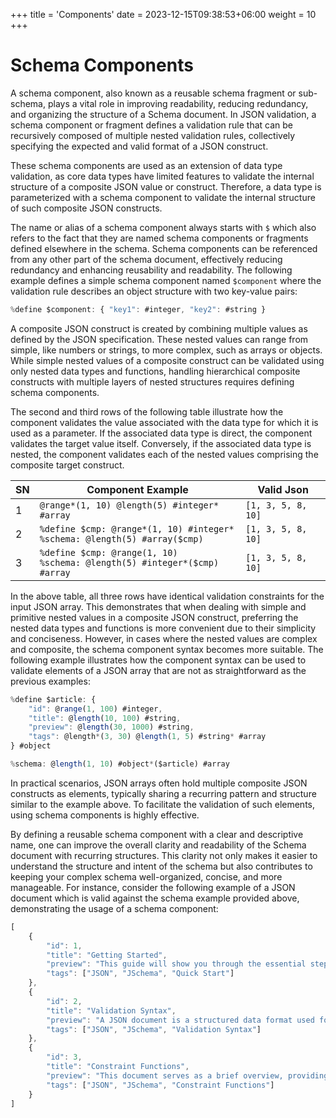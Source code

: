 +++
title = 'Components'
date = 2023-12-15T09:38:53+06:00
weight = 10
+++

# Schema Components
A schema component, also known as a reusable schema fragment or sub-schema, plays a vital role in improving readability, reducing redundancy, and organizing the structure of a Schema document. In JSON validation, a schema component or fragment defines a validation rule that can be recursively composed of multiple nested validation rules, collectively specifying the expected and valid format of a JSON construct.

These schema components are used as an extension of data type validation, as core data types have limited features to validate the internal structure of a composite JSON value or construct. Therefore, a data type is parameterized with a schema component to validate the internal structure of such composite JSON constructs. 

The name or alias of a schema component always starts with `$` which also refers to the fact that they are named schema components or fragments defined elsewhere in the schema. Schema components can be referenced from any other part of the schema document, effectively reducing redundancy and enhancing reusability and readability. The following example defines a simple schema component named `$component` where the validation rule describes an object structure with two key-value pairs:
```js
%define $component: { "key1": #integer, "key2": #string }
```

A composite JSON construct is created by combining multiple values as defined by the JSON specification. These nested values can range from simple, like numbers or strings, to more complex, such as arrays or objects. While simple nested values of a composite construct can be validated using only nested data types and functions, handling hierarchical composite constructs with multiple layers of nested structures requires defining schema components.

The second and third rows of the following table illustrate how the component validates the value associated with the data type for which it is used as a parameter. If the associated data type is direct, the component validates the target value itself. Conversely, if the associated data type is nested, the component validates each of the nested values comprising the composite target construct.

| SN | Component Example                                                                | Valid Json         |
|----|----------------------------------------------------------------------------------|--------------------|
| 1  | `@range*(1, 10) @length(5) #integer* #array`                                     | `[1, 3, 5, 8, 10]` |
| 2  | `%define $cmp: @range*(1, 10) #integer*` <br> `%schema: @length(5) #array($cmp)` | `[1, 3, 5, 8, 10]` |
| 3  | `%define $cmp: @range(1, 10)` <br> `%schema: @length(5) #integer*($cmp) #array`  | `[1, 3, 5, 8, 10]` |

In the above table, all three rows have identical validation constraints for the input JSON array. This demonstrates that when dealing with simple and primitive nested values in a composite JSON construct, preferring the nested data types and functions is more convenient due to their simplicity and conciseness. However, in cases where the nested values are complex and composite, the schema component syntax becomes more suitable. The following example illustrates how the component syntax can be used to validate elements of a JSON array that are not as straightforward as the previous examples:
```js
%define $article: {
    "id": @range(1, 100) #integer,
    "title": @length(10, 100) #string,
    "preview": @length(30, 1000) #string,
    "tags": @length*(3, 30) @length(1, 5) #string* #array
} #object

%schema: @length(1, 10) #object*($article) #array
```

In practical scenarios, JSON arrays often hold multiple composite JSON constructs as elements, typically sharing a recurring pattern and structure similar to the example above. To facilitate the validation of such elements, using schema components is highly effective. 

By defining a reusable schema component with a clear and descriptive name, one can improve the overall clarity and readability of the Schema document with recurring structures. This clarity not only makes it easier to understand the structure and intent of the schema but also contributes to keeping your complex schema well-organized, concise, and more manageable. For instance, consider the following example of a JSON document which is valid against the schema example provided above, demonstrating the usage of a schema component:
```js
[
    {
        "id": 1,
        "title": "Getting Started",
        "preview": "This guide will show you through the essential steps to quickly...",
        "tags": ["JSON", "JSchema", "Quick Start"]
    },
    {
        "id": 2,
        "title": "Validation Syntax",
        "preview": "A JSON document is a structured data format used for the exchange...",
        "tags": ["JSON", "JSchema", "Validation Syntax"]
    },
    {
        "id": 3,
        "title": "Constraint Functions",
        "preview": "This document serves as a brief overview, providing key insights into...",
        "tags": ["JSON", "JSchema", "Constraint Functions"]
    }
]
```